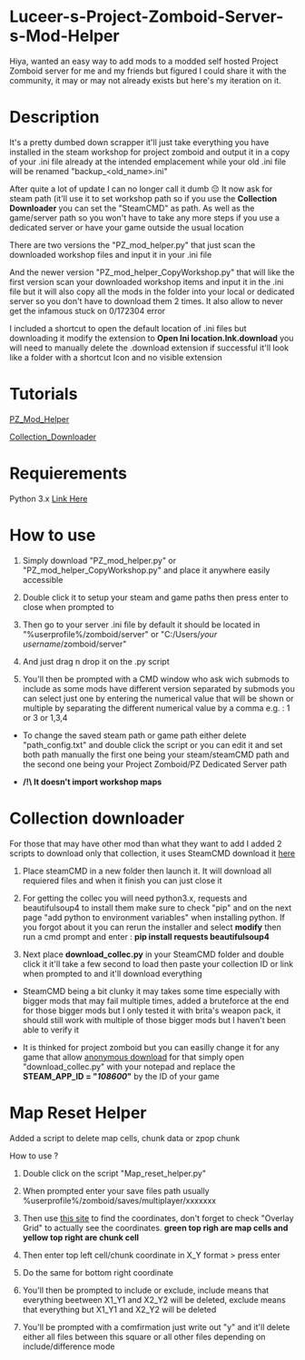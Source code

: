 # **Luceer-s-Project-Zomboid-Server-s-Mod-Helper**
Hiya, wanted an easy way to add mods to a modded self hosted Project Zomboid server for me and my friends but figured I could share it with the community, it may or may not already exists but here's my iteration on it.

# **Description**
It's a pretty dumbed down scrapper it'll just take everything you have installed in the steam workshop for project zomboid and output it in a copy of your .ini file already at the intended emplacement while your old .ini file will be renamed "backup_<old_name>.ini"

After quite a lot of update I can no longer call it dumb 😔 It now ask for steam path (it'll use it to set workshop path so if you use the **Collection Downloader** you can set the "SteamCMD" as path. As well as the game/server path so you won't have to take any more steps if you use a dedicated server or have your game outside the usual location

There are two versions the "PZ_mod_helper.py" that just scan the downloaded workshop files and input it in your .ini file

And the newer version "PZ_mod_helper_CopyWorkshop.py" that will like the first version scan your downloaded workshop items and input it in the .ini file but it will also copy all the mods in the folder into your local or dedicated server so you don't have to download them 2 times. It also allow to never get the infamous stuck on 0/172304 error

I included a shortcut to open the default location of .ini files but downloading it modify the extension to **Open Ini location.lnk.download** you will need to manually delete the .download extension if successful it'll look like a folder with a shortcut Icon and no visible extension

# **Tutorials**
[PZ_Mod_Helper](https://www.youtube.com/watch?v=kZ4J03z4sEA)

[Collection_Downloader](https://www.youtube.com/watch?v=L98L-_9AdOM)

# **Requierements**
Python 3.x [Link Here](https://www.python.org/downloads/)

# **How to use**
1. Simply download "PZ_mod_helper.py" or "PZ_mod_helper_CopyWorkshop.py" and place it anywhere easily accessible

2. Double click it to setup your steam and game paths then press enter to close when prompted to

3. Then go to your server .ini file by default it should be located in "%userprofile%/zomboid/server" or "C:/Users/_your username_/zomboid/server"

4. And just drag n drop it on the .py script

5. You'll then be prompted with a CMD window who ask wich submods to include as some mods have different version separated by submods you can select just one by entering the numerical value that will be shown or multiple by separating the different numerical value by a comma e.g. : 1 or 3 or 1,3,4

* To change the saved steam path or game path either delete "path_config.txt" and double click the script or you can edit it and set both path manually the first one being your steam/steamCMD path and the second one being your Project Zomboid/PZ Dedicated Server path

* **/!\ It doesn't import workshop maps**

# **Collection downloader**
For those that may have other mod than what they want to add I added 2 scripts to download only that collection, it uses SteamCMD download it [here](https://developer.valvesoftware.com/wiki/SteamCMD)

1. Place steamCMD in a new folder then launch it. It will download all requiered files and when it finish you can just close it

2. For getting the collec you will need python3.x, requests and beautifulsoup4 to install them make sure to check "pip" and on the next page "add python to environment variables" when installing python. If you forgot about it you can rerun the installer and select **modify** then run a cmd prompt and enter : **pip install requests beautifulsoup4**

3. Next place **download_collec.py** in your SteamCMD folder and double click it it'll take a few second to load then paste your collection ID or link when prompted to and it'll download everything

* SteamCMD being a bit clunky it may takes some time especially with bigger mods that may fail multiple times, added a bruteforce at the end for those bigger mods but I only tested it with brita's weapon pack, it should still work with multiple of those bigger mods but I haven't been able to verify it

* It is thinked for project zomboid but you can easilly change it for any game that allow [anonymous download](https://steamdb.info/sub/17906/apps/) for that simply open "download_collec.py" with your notepad and replace the **STEAM_APP_ID = "_108600_"** by the ID of your game

# **Map Reset Helper**
Added a script to delete map cells, chunk data or zpop chunk

How to use ?

1. Double click on the script "Map_reset_helper.py"

2. When prompted enter your save files path usually %userprofile%/zomboid/saves/multiplayer/xxxxxxx

3. Then use [this site](https://map.projectzomboid.com/) to find the coordinates, don't forget to check "Overlay Grid" to actually see the coordinates.  **green top righ are map cells and yellow top right are chunk cell**

4. Then enter top left cell/chunk coordinate in X_Y format > press enter

5. Do the same for bottom right coordinate

6. You'll then be prompted to include or exclude, include means that everything beetween X1_Y1 and X2_Y2 will be deleted, exclude means that everything but X1_Y1 and X2_Y2 will be deleted

7. You'll be prompted with a comfirmation just write out "y" and it'll delete either all files between this square or all other files depending on include/difference mode

